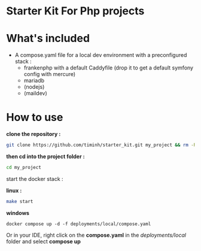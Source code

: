 # Starter Kit For Php projects

# What's included
- A compose.yaml file for a local dev environment with a preconfigured stack :
    - frankenphp with a default Caddyfile (drop it to get a default symfony config with mercure)
    - mariadb
    - (nodejs)
    - (maildev)

# How to use

**clone the repository :**

```bash
git clone https://github.com/timinh/starter_kit.git my_project && rm -Rf my_project/.git
```

**then cd into the project folder :**

```bash
cd my_project
```

start the docker stack : 

**linux :**
```bash
make start
```
**windows**

```dos
docker compose up -d -f deployments/local/compose.yaml
```
Or in your IDE, right click on the **compose.yaml** in the *deployments/local* folder and select **compose up**